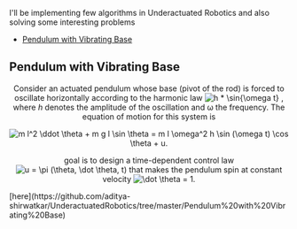 I'll be implementing few algorithms in Underactuated Robotics and also solving some interesting problems
- [Pendulum with Vibrating Base](#pendulum-with-vibrating-base)
## Pendulum with Vibrating Base
<p align="center">Consider an actuated pendulum whose base (pivot of the rod) is forced to oscillate horizontally according to the harmonic law
<img src="https://latex.codecogs.com/gif.latex?h&space;*&space;\sin{\omega&space;t}" title="h * \sin{\omega t}" />
 , where <i>h</i> denotes the amplitude of the oscillation and &omega; the frequency. The equation of motion for this system is</p>
<p align="center"><img src="https://latex.codecogs.com/gif.latex?m&space;l^2&space;\ddot&space;\theta&space;&plus;&space;m&space;g&space;l&space;\sin&space;\theta&space;=&space;m&space;l&space;\omega^2&space;h&space;\sin&space;(\omega&space;t)&space;\cos&space;\theta&space;&plus;&space;u." title="m l^2 \ddot \theta + m g l \sin \theta = m l \omega^2 h \sin (\omega t) \cos \theta + u." /></p>
<p align="center">goal is to design a time-dependent control law <img src="https://latex.codecogs.com/gif.latex?u&space;=&space;\pi&space;(\theta,&space;\dot&space;\theta,&space;t)" title="u = \pi (\theta, \dot \theta, t)" /> that makes the pendulum spin at constant velocity <img src="https://latex.codecogs.com/gif.latex?\dot&space;\theta&space;=&space;1" title="\dot \theta = 1" />.</p> 
[here](https://github.com/aditya-shirwatkar/UnderactuatedRobotics/tree/master/Pendulum%20with%20Vibrating%20Base)

